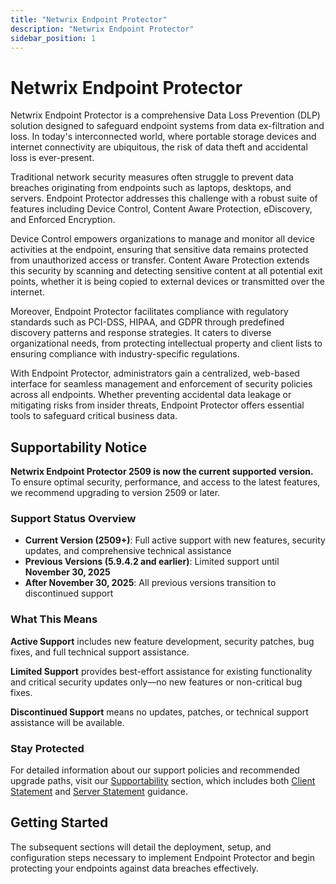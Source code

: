 ```yaml
---
title: "Netwrix Endpoint Protector"
description: "Netwrix Endpoint Protector"
sidebar_position: 1
---
```


# Netwrix Endpoint Protector

Netwrix Endpoint Protector is a comprehensive Data Loss Prevention (DLP) solution designed to
safeguard endpoint systems from data ex-filtration and loss. In today's interconnected world, where
portable storage devices and internet connectivity are ubiquitous, the risk of data theft and
accidental loss is ever-present.

Traditional network security measures often struggle to prevent data breaches originating from
endpoints such as laptops, desktops, and servers. Endpoint Protector addresses this challenge with a
robust suite of features including Device Control, Content Aware Protection, eDiscovery, and
Enforced Encryption.

Device Control empowers organizations to manage and monitor all device activities at the endpoint,
ensuring that sensitive data remains protected from unauthorized access or transfer. Content Aware
Protection extends this security by scanning and detecting sensitive content at all potential exit
points, whether it is being copied to external devices or transmitted over the internet.

Moreover, Endpoint Protector facilitates compliance with regulatory standards such as PCI-DSS,
HIPAA, and GDPR through predefined discovery patterns and response strategies. It caters to diverse
organizational needs, from protecting intellectual property and client lists to ensuring compliance
with industry-specific regulations.

With Endpoint Protector, administrators gain a centralized, web-based interface for seamless
management and enforcement of security policies across all endpoints. Whether preventing accidental
data leakage or mitigating risks from insider threats, Endpoint Protector offers essential tools to
safeguard critical business data.

## Supportability Notice

**Netwrix Endpoint Protector 2509 is now the current supported version.** To ensure optimal security, performance, and access to the latest features, we recommend upgrading to version 2509 or later.

### Support Status Overview

- **Current Version (2509+)**: Full active support with new features, security updates, and comprehensive technical assistance
- **Previous Versions (5.9.4.2 and earlier)**: Limited support until **November 30, 2025**
- **After November 30, 2025**: All previous versions transition to discontinued support

### What This Means

**Active Support** includes new feature development, security patches, bug fixes, and full technical support assistance.

**Limited Support** provides best-effort assistance for existing functionality and critical security updates only—no new features or non-critical bug fixes.

**Discontinued Support** means no updates, patches, or technical support assistance will be available.

### Stay Protected

For detailed information about our support policies and recommended upgrade paths, visit our [Supportability](supportability/) section, which includes both [Client Statement](supportability/client-supportability) and [Server Statement](supportability/server-supportability) guidance.

## Getting Started

The subsequent sections will detail the deployment, setup, and configuration steps necessary to
implement Endpoint Protector and begin protecting your endpoints against data breaches effectively.
